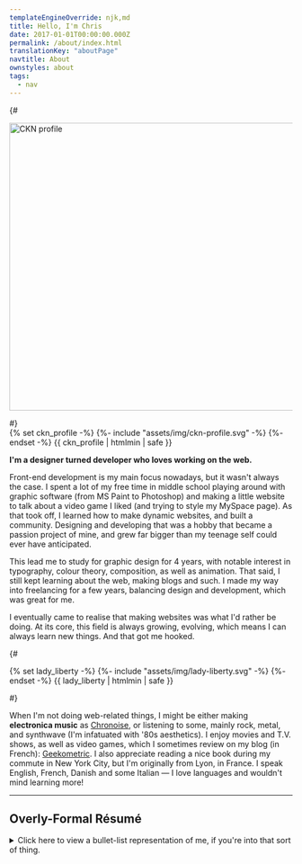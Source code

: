 ```yaml
---
templateEngineOverride: njk,md
title: Hello, I'm Chris
date: 2017-01-01T00:00:00.000Z
permalink: /about/index.html
translationKey: "aboutPage"
navtitle: About
ownstyles: about
tags:
  - nav
---
```


{# <div class="u-posRelative u-beforeCover u-afterCover u-floatRight u-displayInlineBlock u-marginBlockEnd--half u-marginInlineStart u-bg--currentColor about__image">
  <img src="/assets/img/profile.jpg" alt="CKN profile" width="512" height="512" class="u-zIndex--1 u-posRelative" onload="this.parentElement.className+=' about__image--loaded'">
</div> #}
<div class="about__profile u-posRelative u-floatLeft u-marginBlock--double u-marginInlineEnd--double">
  {% set ckn_profile -%}
  {%- include "assets/img/ckn-profile.svg" -%}
  {%- endset -%}
  {{ ckn_profile | htmlmin | safe }}
</div>

**I'm a designer turned developer who loves working on the web.**

Front-end development is my main focus nowadays, but it wasn't always the case. I spent a lot of my free time in middle school playing around with graphic software (from MS Paint to Photoshop) and making a little website to talk about a video game I liked (and trying to style my MySpace page). As that took off, I learned how to make dynamic websites, and built a community. Designing and developing that was a hobby that became a passion project of mine, and grew far bigger than my teenage self could ever have anticipated.

This lead me to study for graphic design for 4 years, with notable interest in typography, colour theory, composition, as well as animation. That said, I still kept learning about the web, making blogs and such. I made my way into freelancing for a few years, balancing design and development, which was great for me.

I eventually came to realise that making websites was what I'd rather be doing. At its core, this field is always growing, evolving, which means I can always learn new things. And that got me hooked.

<div aria-hidden="true" class="u-floatClear"></div>

{# <div class="about__lady-liberty u-posRelative u-floatRight u-marginBlockEnd--double u-marginInlineStart--double">
  {% set lady_liberty -%}
  {%- include "assets/img/lady-liberty.svg" -%}
  {%- endset -%}
  {{ lady_liberty | htmlmin | safe }}
</div> #}

When I'm not doing web-related things, I might be either making **electronica music** as [Chronoise](https://chronoise.com), or listening to some, mainly rock, metal, and synthwave (I'm infatuated with '80s aesthetics). I enjoy movies and T.V. shows, as well as video games, which I sometimes review on my blog (in French): [Geekometric](https://geekometric.com). I also appreciate reading a nice book during my commute in New York City, but I'm originally from Lyon, in France. I speak English, French, Danish and some Italian — I love languages and wouldn't mind learning more!

<hr class="u-floatClear">

## Overly-Formal Résumé

<details class="u-flow">
<summary class="fluid-type">Click here to view a bullet-list representation of me, if you're into that sort of thing.</summary>

<div>

### Skills

- **Development:** HTML5, CSS, JavaScript, PHP (OOP, WordPress), MySQL
- **Tools:** Git, Gulp, JAMstack (static sites with Hugo or Eleventy, on Netlify)
- **Design:** Photoshop, Illustrator, InDesign, Sketch
- **Motion Design:** After Effects, Premiere Pro, Cinema 4D

### Experience

- **2020:** senior front-end developer at MOJO PSG
- **2018–2019:** front-end developer at MOJO PSG
- **2015–2018:** freelance activity in digital marketing

### Education

- **2015:** Digital Transformation Certificate from HEC Paris
- **2014–2015:** motion design studies at e-artsup Paris
- **2011–2014:** graphic design studies at e-artsup Lyon

### Languages

- **English:** fluent
- **French:** fluent
- **Danish:** fluent
- **Italian:** intermediate
- *Also reads Cyrillic, Hiragana and Katakana*

### Interests

- **Daily intake:** tea or coffee, music, books, video games, movies, and T.V. shows
- **Geekometric:** personal blog reviewing movies, music, and games (since 2013)
- **Chronoise:** creating electronica music (since 2010)

### Legal Documents

- **Work:** United States "Green Card" holder

### Online

- [Twitter: @ckirknielsen](https://twitter.com/ckirknielsen)
- [GitHub: chriskirknielsen](https://github.com/chriskirknielsen)
- [CodePen: chriskirknielsen](https://codepen.io/chriskirknielsen)
- [Geekometric](https://geekometric.com) (static site built with Hugo, running on Netlify)
- [Chronoise](https://chronoise.com)

</div>
</details>